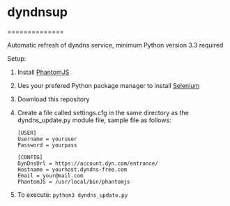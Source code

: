 # dyndnsup
==============

Automatic refresh of dyndns service, minimum Python version 3.3 required


Setup:

1. Install [PhantomJS](http://phantomjs.org/download.html)

2. Ues your prefered Python package manager to install [Selenium](https://pypi.python.org/pypi/selenium)

3. Download this repository

4. Create a file called settings.cfg in the same directory as the dyndns_update.py module file, sample file as follows:

	```
	[USER]
	Username = youruser
	Password = yourpass
	
	[CONFIG]
	DynDnsUrl = https://account.dyn.com/entrance/
	Hostname = yourhost.dyndns-free.com
	Email = your@mail.com
	PhantomJS = /usr/local/bin/phantomjs
	```

5. To execute: ```python3 dyndns_update.py```